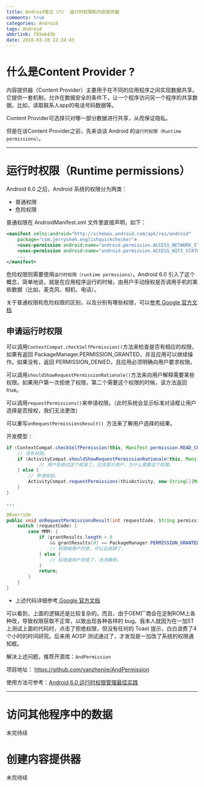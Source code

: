 ```yaml
---
title: Android笔记（六） 运行时权限和内容提供器
comments: true
categories: Android
tags: Android
abbrlink: f85eb43b
date: 2018-03-10 22:34:43
---
```


# 什么是Content Provider ?

内容提供器（Content Provider）主要用于在不同的应用程序之间实现数据共享。它提供一套机制，允许在数据安全的条件下，让一个程序访问另一个程序的共享数据。比如，读取联系人app的电话号码数据等。

Content Provider可选择只对哪一部分数据进行共享，从而保证隐私。

但是在谈Content Provider之前，先来谈谈 Android 的`运行时权限（Runtime permissions）`。

---

# 运行时权限（Runtime permissions）

Android 6.0 之后，Android 系统的权限分为两类：

* 普通权限
* 危险权限

普通权限在 AndroidManifest.xml 文件里直接声明，如下：

```xml
<manifest xmlns:android="http://schemas.android.com/apk/res/android"
    package="com.jerrysheh.englishquickchecker">
    <uses-permission android:name="android.permission.ACCESS_NETWORK_STATE"/>
    <uses-permission android:name="android.permission.ACCESS_WIFI_STATE"/>
    ...
</manifest>
```

危险权限则需要使用`运行时权限（runtime permssions）`。Android 6.0 引入了这个概念，简单地说，就是在应用程序运行的时候，由用户手动授权是否调用手机的某些数据（比如，麦克风、相机、电话）。

关于普通权限和危险权限的区别，以及分别有哪些权限，可以[参考 Google 官方文档](https://developer.android.com/guide/topics/security/permissions.html?hl=zh-cn#normal-dangerous)

## 申请运行时权限

可以调用`ContextCompat.checkSelfPermission()`方法来检查是否有相应的权限，如果有返回 PackageManager.PERMISSION_GRANTED，并且应用可以继续操作。如果没有，返回 PERMISSION_DENIED，且应用必须明确向用户要求权限。

可以调用`shouldShowRequestPermissionRationale()`方法来向用户解释需要某些权限。如果用户第一次拒绝了权限，第二个需要这个权限的时候，该方法返回true。

可以调用`requestPermissions()`来申请权限。（此时系统会显示标准对话框让用户选择是否授权，我们无法更改）

可以重写`onRequestPermissionsResult() `方法来了解用户选择的结果。

开发模型：

```java
if (ContextCompat.checkSelfPermission(this, Manifest.permission.READ_CONTACTS) != PackageManager.PERMISSION_GRANTED) {
    // 没有权限。
    if (ActivityCompat.shouldShowRequestPermissionRationale(this, Manifest.permission.READ_CONTACTS)) {
            // 用户拒绝过这个权限了，应该提示用户，为什么需要这个权限。
    } else {
        // 申请授权。
        ActivityCompat.requestPermissions(thisActivity, new String[]{Manifest.permission.READ_CONTACTS}, MMM);
    }
}

...

@Override
public void onRequestPermissionsResult(int requestCode, String permissions[], int[] grantResults) {
    switch (requestCode) {
        case MMM: {
            if (grantResults.length > 0
                && grantResults[0] == PackageManager.PERMISSION_GRANTED) {
                // 权限被用户同意，可以去放肆了。
            } else {
                // 权限被用户拒绝了，洗洗睡吧。
            }
            return;
        }
    }
}
```

- 上述代码详细参考[ Google 官方文档](https://developer.android.com/training/permissions/requesting.html?hl=zh-cn)



可以看到，上面的逻辑还是比较复杂的。而且，由于OEM厂商会在定制ROM上各种改，导致权限获取不正常，以致出现各种各样的 bug。我本人就因为在一加5T上测试上面的代码时，点击了拒绝权限，但没有任何的 Toast 提示，白白浪费了4个小时的时间研究。后来用 AOSP 测试通过了，才发现是一加改了系统的权限通知框。

解决上述问题，推荐开源库：`AndPermission`

项目地址： https://github.com/yanzhenjie/AndPermission

使用方法可参考：[Android 6.0 运行时权限管理最佳实践](http://blog.csdn.net/yanzhenjie1003/article/details/52503533/)


---

# 访问其他程序中的数据

未完待续

# 创建内容提供器

未完待续
